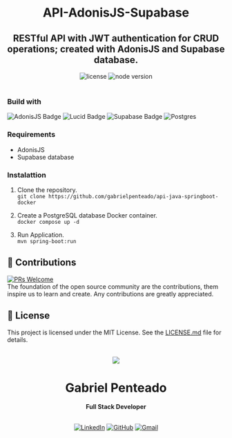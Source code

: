 <h1 align="center">
  <strong>API-AdonisJS-Supabase</strong>
</h1>

<h2 align="center">
   RESTful API with JWT authentication for CRUD operations; created with AdonisJS and Supabase database.
</h2>

<div align="center">
  <img src="https://img.shields.io/github/license/gabrielpenteado/api-java-springboot-docker?style=flat-square&color=informational" alt="license"/>

  <img src="https://img.shields.io/static/v1?label=node&message=v21.7.2&color=informational&style=flat-square" alt="node version">
</div>

<br>

### Build with

![AdonisJS Badge](https://img.shields.io/badge/AdonisJS-5A45FF?logo=adonisjs&logoColor=fff&style=for-the-badge)
![Lucid Badge](https://img.shields.io/badge/Lucid-282C33?logo=lucid&logoColor=fff&style=for-the-badge)
![Supabase Badge](https://img.shields.io/badge/Supabase-3FCF8E?logo=supabase&logoColor=fff&style=for-the-badge)
![Postgres](https://img.shields.io/badge/postgres-%23316192.svg?style=for-the-badge&logo=postgresql&logoColor=white)

### Requirements

- AdonisJS
- Supabase database

### Instalattion

1. Clone the repository.<br>
   `git clone https://github.com/gabrielpenteado/api-java-springboot-docker`

2. Create a PostgreSQL database Docker container.<br>
   `docker compose up -d`

3. Run Application.<br>
   `mvn spring-boot:run`
   <br>

## 🤝 Contributions

[![PRs Welcome](https://img.shields.io/badge/PRs-welcome-brightgreen.svg?style=flat-square)](http://makeapullrequest.com)<br>
The foundation of the open source community are the contributions, them inspire us to learn and create. Any contributions are greatly appreciated.

## 📄 License

This project is licensed under the MIT License. See the [LICENSE.md](https://github.com/gabrielpenteado/api-java-springboot-docker/blob/main/LICENSE.md) file for details.
<br>
<br>

<div align="center">
  <img src="https://images.weserv.nl/?url=avatars.githubusercontent.com/u/63300269?v=4&h=100&w=100&fit=cover&mask=circle&maxage=7d" />
  <h1>Gabriel Penteado</h1>
  <strong>Full Stack Developer</strong>
  <br/>
  <br/>

[![LinkedIn](https://img.shields.io/badge/LinkedIn-0077B5?style=for-the-badge&logo=linkedin&logoColor=white)](https://www.linkedin.com/in/gabriel-penteado)
[![GitHub](https://img.shields.io/badge/GitHub-100000?style=for-the-badge&logo=github&logoColor=white)](https://github.com/gabrielpenteado)
[![Gmail](https://img.shields.io/badge/gabripenteado@gmail.com-D14836?style=for-the-badge&logo=gmail&logoColor=white)](mailto:gabripenteado@gmail.com)
<br />
<br />

</div
